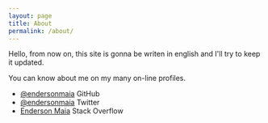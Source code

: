```yaml
---
layout: page
title: About
permalink: /about/
---
```


Hello, from now on, this site is gonna be writen in english and I'll try to keep it updated.

You can know about me on my many on-line profiles.

* [@endersonmaia](https://github.com/endersonmaia) GitHub
* [@endersonmaia](https://twitter.com/endersonmaia) Twitter
* [Enderson Maia](https://stackoverflow.com/users/1452464/enderson-maia) Stack Overflow